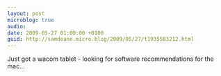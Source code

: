 ```yaml
---
layout: post
microblog: true
audio: 
date: 2009-05-27 01:00:00 +0100
guid: http://samdeane.micro.blog/2009/05/27/t1935583212.html
---
```

Just got a wacom tablet - looking for software recommendations for the mac...
